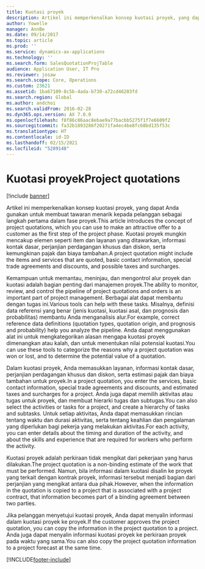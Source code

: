 ```yaml
---
title: Kuotasi proyek
description: Artikel ini memperkenalkan konsep kuotasi proyek, yang dapat Anda gunakan untuk membuat tawaran menarik kepada pelanggan sebagai langkah pertama dalam fase proyek. Kuotasi proyek mungkin mencakup elemen seperti item dan layanan yang ditawarkan, informasi kontak dasar, perjanjian perdagangan khusus dan diskon, serta kemungkinan pajak dan biaya tambahan.
author: Yowelle
manager: AnnBe
ms.date: 09/14/2017
ms.topic: article
ms.prod: ''
ms.service: dynamics-ax-applications
ms.technology: ''
ms.search.form: SalesQuotationProjTable
audience: Application User, IT Pro
ms.reviewer: josaw
ms.search.scope: Core, Operations
ms.custom: 23621
ms.assetid: 1ba67109-8c5b-4ada-b730-a72cd46203fd
ms.search.region: Global
ms.author: andchoi
ms.search.validFrom: 2016-02-28
ms.dyn365.ops.version: AX 7.0.0
ms.openlocfilehash: f8f86c86aac8ebae9a77bacbb5275f1f7e6609f2
ms.sourcegitcommit: fa32b1893286f20271fa4ec4be8fc68bd135f53c
ms.translationtype: HT
ms.contentlocale: id-ID
ms.lasthandoff: 02/15/2021
ms.locfileid: "5289148"
---
```

# <a name="project-quotations"></a><span data-ttu-id="51763-104">Kuotasi proyek</span><span class="sxs-lookup"><span data-stu-id="51763-104">Project quotations</span></span>

[!include [banner](../includes/banner.md)]

<span data-ttu-id="51763-105">Artikel ini memperkenalkan konsep kuotasi proyek, yang dapat Anda gunakan untuk membuat tawaran menarik kepada pelanggan sebagai langkah pertama dalam fase proyek.</span><span class="sxs-lookup"><span data-stu-id="51763-105">This article introduces the concept of project quotations, which you can use to make an attractive offer to a customer as the first step of the project phase.</span></span> <span data-ttu-id="51763-106">Kuotasi proyek mungkin mencakup elemen seperti item dan layanan yang ditawarkan, informasi kontak dasar, perjanjian perdagangan khusus dan diskon, serta kemungkinan pajak dan biaya tambahan.</span><span class="sxs-lookup"><span data-stu-id="51763-106">A project quotation might include the items and services that are quoted, basic contact information, special trade agreements and discounts, and possible taxes and surcharges.</span></span> 

<span data-ttu-id="51763-107">Kemampuan untuk memantau, meninjau, dan mengontrol alur proyek dan kuotasi adalah bagian penting dari manajemen proyek.</span><span class="sxs-lookup"><span data-stu-id="51763-107">The ability to monitor, review, and control the pipeline of project quotations and orders is an important part of project management.</span></span> <span data-ttu-id="51763-108">Berbagai alat dapat membantu dengan tugas ini.</span><span class="sxs-lookup"><span data-stu-id="51763-108">Various tools can help with these tasks.</span></span> <span data-ttu-id="51763-109">Misalnya, definisi data referensi yang benar (jenis kuotasi, kuotasi asal, dan prognosis dan probabilitas) membantu Anda menganalisis alur.</span><span class="sxs-lookup"><span data-stu-id="51763-109">For example, correct reference data definitions (quotation types, quotation origin, and prognosis and probability) help you analyze the pipeline.</span></span> <span data-ttu-id="51763-110">Anda dapat menggunakan alat ini untuk mengkategorikan alasan mengapa kuotasi proyek dimenangkan atau kalah, dan untuk menentukan nilai potensial kuotasi.</span><span class="sxs-lookup"><span data-stu-id="51763-110">You can use these tools to categorize the reasons why a project quotation was won or lost, and to determine the potential value of a quotation.</span></span> 

<span data-ttu-id="51763-111">Dalam kuotasi proyek, Anda memasukkan layanan, informasi kontak dasar, perjanjian perdagangan khusus dan diskon, serta estimasi pajak dan biaya tambahan untuk proyek.</span><span class="sxs-lookup"><span data-stu-id="51763-111">In a project quotation, you enter the services, basic contact information, special trade agreements and discounts, and estimated taxes and surcharges for a project.</span></span> <span data-ttu-id="51763-112">Anda juga dapat memilih aktivitas atau tugas untuk proyek, dan membuat hierarki tugas dan subtugas.</span><span class="sxs-lookup"><span data-stu-id="51763-112">You can also select the activities or tasks for a project, and create a hierarchy of tasks and subtasks.</span></span> <span data-ttu-id="51763-113">Untuk setiap aktivitas, Anda dapat memasukkan rincian tentang waktu dan durasi aktivitas, serta tentang keahlian dan pengalaman yang diperlukan bagi pekerja yang melakukan aktivitas.</span><span class="sxs-lookup"><span data-stu-id="51763-113">For each activity, you can enter details about the timing and duration of the activity, and about the skills and experience that are required for workers who perform the activity.</span></span> 

<span data-ttu-id="51763-114">Kuotasi proyek adalah perkiraan tidak mengikat dari pekerjaan yang harus dilakukan.</span><span class="sxs-lookup"><span data-stu-id="51763-114">The project quotation is a non-binding estimate of the work that must be performed.</span></span> <span data-ttu-id="51763-115">Namun, bila informasi dalam kuotasi disalin ke proyek yang terkait dengan kontrak proyek, informasi tersebut menjadi bagian dari perjanjian yang mengikat antara dua pihak.</span><span class="sxs-lookup"><span data-stu-id="51763-115">However, when the information in the quotation is copied to a project that is associated with a project contract, that information becomes part of a binding agreement between two parties.</span></span> 

<span data-ttu-id="51763-116">Jika pelanggan menyetujui kuotasi proyek, Anda dapat menyalin informasi dalam kuotasi proyek ke proyek.</span><span class="sxs-lookup"><span data-stu-id="51763-116">If the customer approves the project quotation, you can copy the information in the project quotation to a project.</span></span> <span data-ttu-id="51763-117">Anda juga dapat menyalin informasi kuotasi proyek ke perkiraan proyek pada waktu yang sama.</span><span class="sxs-lookup"><span data-stu-id="51763-117">You can also copy the project quotation information to a project forecast at the same time.</span></span>





[!INCLUDE[footer-include](../includes/footer-banner.md)]